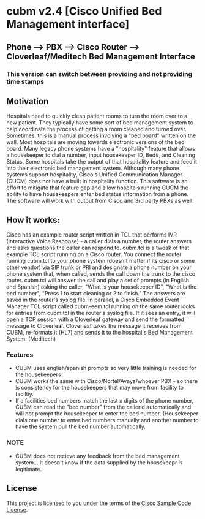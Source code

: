 # cubm v2.4 [Cisco Unified Bed Management interface]
## Phone --> PBX --> Cisco Router --> Cloverleaf/Meditech Bed Management Interface 
### This version can switch between providing and not providing time stamps

## Motivation
Hospitals need to quickly clean patient rooms to turn the room over to a new patient.  They typically have some sort of bed management system to help coordinate the process of getting a room cleaned and turned over.  Sometimes, this is a manual process involving a "bed board" written on the wall.  Most hospitals are moving towards electronic versions of the bed board.
Many legacy phone systems have a "hospitality" feature that allows a housekeeper to dial a number, input housekeeper ID, Bed#, and Cleaning Status.  Some hospitals take the output of that hospitality feature and feed it into their electronic bed management system.  Although many phone systems support hospitality, Cisco's Unified Communication Manager (CUCM) does not have a built in hospitality function.  This software is an effort to mitigate that feature gap and allow hospitals running CUCM the ability to have housekeepers enter bed status information from a phone. The software will work with output from Cisco and 3rd party PBXs as well. 

## How it works:
Cisco has an example router script written in TCL that performs IVR (Interactive Voice Response) - a caller dials a number, the router answers and asks questions the caller can respond to.  cubm.tcl is a tweak of that example TCL script running on a Cisco router.  You connect the router running cubm.tcl to your phone system (doesn't matter if its cisco or some other vendor) via SIP trunk or PRI and designate a phone number on your phone system that, when called, sends the call down the trunk to the cisco router.  cubm.tcl will answer the call and play a set of prompts (in English and Spanish) asking the caller, "What is your housekeeper ID", "What is the bed number", "Press 1 to start cleaning or 2 to finish."  The answers are saved in the router's syslog file.  In parallel, a Cisco Embedded Event Manager TCL script called cubm-eem.tcl running on the same router looks for entries from cubm.tcl in the router's syslog file.  If it sees an entry, it will open a TCP session with a Cloverleaf gateway and send the formatted message to Cloverleaf.  Cloverleaf takes the message it receives from CUBM, re-formats it (HL7) and sends it to the hospital's Bed Management System. (Meditech)

### Features
- CUBM uses english/spanish prompts so very little training is needed for the housekeepers
- CUBM works the same with Cisco/Nortel/Avaya/whoever PBX - so there is consistency for the housekeepers that may move from facility to faciltiy.
- If a facilities bed numbers match the last x digits of the phone number, CUBM can read the "bed number" from the callerid automatically and will not prompt the housekeeper to enter the bed number. (Housekeeper dials one number to enter bed numbers manually and another number to have the system pull the bed number automatically.

### NOTE
- CUBM does not recieve any feedback from the bed management system... it doesn't know if the data supplied by the housekeepr is legitimate.

## License

This project is licensed to you under the terms of the [Cisco Sample
Code License](./LICENSE).
